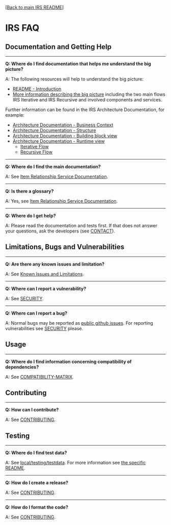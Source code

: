 
[[Back to main IRS README](README.md)]


# IRS FAQ


## Documentation and Getting Help

-----
**Q: Where do I find documentation that helps me understand the big picture?**

A: The following resources will help to understand the big picture:
- [README - Introduction](README.md#introduction)
- [More information describing the big picture](https://eclipse-tractusx.github.io/docs-kits/kits/Data%20Chain%20Kit/Adoption%20View%20Data%20Chain%20Kit/) 
  including the two main flows IRS Iterative and IRS Recursive and involved components and services.

Further information can be found in the IRS Architecture Documentation, for example:
- [Architecture Documentation - Business Context](https://eclipse-tractusx.github.io/item-relationship-service/docs/arc42/full.html#_business_context)
- [Architecture Documentation - Structure](https://eclipse-tractusx.github.io/item-relationship-service/docs/arc42/full.html#_structure)
- [Architecture Documentation - Building block view](https://eclipse-tractusx.github.io/item-relationship-service/docs/arc42/full.html#_building_block_view)
- [Architecture Documentation - Runtime view](https://eclipse-tractusx.github.io/item-relationship-service/docs/arc42/full.html#_runtime_view)
    -  [Iterative Flow](https://eclipse-tractusx.github.io/item-relationship-service/docs/arc42/full.html#_irs_iterative)
    -  [Recursive Flow](https://eclipse-tractusx.github.io/item-relationship-service/docs/arc42/full.html#_irs_recursive) 


-----
**Q: Where do I find the main documentation?**

A: See [Item Relationship Service Documentation](https://eclipse-tractusx.github.io/item-relationship-service/docs/).


-----
**Q: Is there a glossary?**

A: Yes, see [Item Relationship Service Documentation](https://eclipse-tractusx.github.io/item-relationship-service/docs/arc42/full.html#_glossary).


-----
**Q: Where do I get help?**

A: Please read the documentation and tests first.
If that does not answer your questions, ask the developers (see [CONTACT](CONTACT.md)).

## Limitations, Bugs and Vulnerabilities

-----
**Q: Are there any known issues and limitation?**

A: See [Known Issues and Limitations](README.md#known-issues-and-limitations).


-----
**Q: Where can I report a vulnerability?**

A: See [SECURITY](SECURITY.md#reporting-a-vulnerability).


-----
**Q: Where can I report a bug?**

A: Normal bugs may be reported as [public github issues](https://github.com/orgs/eclipse-tractusx/projects/8/views/10). 
For reporting vulnerabilities see [SECURITY](SECURITY.md#reporting-a-vulnerability) please.


## Usage

-----
**Q: Where do I find information concerning compatibility of dependencies?**

A: See [COMPATIBILITY-MATRIX](COMPATIBILITY_MATRIX.md).

## Contributing

-----
**Q: How can I contribute?**

A: See [CONTRIBUTING](CONTRIBUTING.md).

## Testing


-----
**Q: Where do I find test data?**

A: See [local/testing/testdata](local/testing/testdata). 
For more information see [the specific README](local/testing/testdata/README.md).



-----
**Q: How do I create a release?**

A: See [CONTRIBUTING](CONTRIBUTING.md#create-a-release).


-----
**Q: How do I format the code?**

A: See [CONTRIBUTING](CONTRIBUTING.md#code-formatting).



